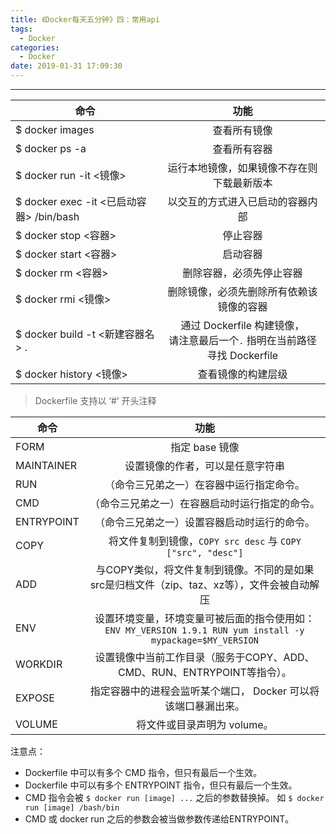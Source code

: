 ```yaml
---
title: 《Docker每天五分钟》四：常用api
tags:
  - Docker
categories:
  - Docker
date: 2019-01-31 17:09:30
---
```


<hr>


|	命令   |		功能      |
|----------|:------------:|
| $ docker images |  查看所有镜像 |
| $ docker ps -a | 查看所有容器   |
| $ docker run -it <镜像> | 运行本地镜像，如果镜像不存在则下载最新版本  |
| $ docker exec -it <已启动容器> /bin/bash | 以交互的方式进入已启动的容器内部  |
| $ docker stop <容器> | 停止容器  |
| $ docker start <容器> | 启动容器  |
| $ docker rm <容器> | 删除容器，必须先停止容器 |
| $ docker rmi <镜像> | 删除镜像，必须先删除所有依赖该镜像的容器 |
| $ docker build -t <新建容器名> . | 通过 Dockerfile 构建镜像，<br>请注意最后一个`.` 指明在当前路径寻找 Dockerfile |
| $ docker history <镜像> | 查看镜像的构建层级 |



> Dockerfile 支持以 ‘#’ 开头注释

<!--more--> 

|	命令   |		功能      |
|----------|:------------:|
| FORM | 指定 base 镜像 |
| MAINTAINER | 设置镜像的作者，可以是任意字符串 |
| RUN | （命令三兄弟之一）在容器中运行指定命令。 |
| CMD | （命令三兄弟之一）在容器启动时运行指定的命令。 |
| ENTRYPOINT | （命令三兄弟之一）设置容器启动时运行的命令。 |
| COPY | 将文件复制到镜像，`COPY src desc` 与 `COPY ["src", "desc"]` |
| ADD | 与COPY类似，将文件复制到镜像。不同的是如果src是归档文件（zip、taz、xz等），文件会被自动解压 |
| ENV | 设置环境变量，环境变量可被后面的指令使用如： <br> `ENV MY_VERSION 1.9.1 RUN yum install -y mypackage=$MY_VERSION` |
| WORKDIR | 设置镜像中当前工作目录（服务于COPY、ADD、CMD、RUN、ENTRYPOINT等指令）。 |
| EXPOSE | 指定容器中的进程会监听某个端口， Docker 可以将该端口暴漏出来。 |
| VOLUME | 将文件或目录声明为 volume。 |

注意点：
- Dockerfile 中可以有多个 CMD 指令，但只有最后一个生效。
- Dockerfile 中可以有多个 ENTRYPOINT 指令，但只有最后一个生效。
- CMD 指令会被 `$ docker run [image] ...` 之后的参数替换掉。 如  `$ docker run [image] /bash/bin`
- CMD 或 docker run 之后的参数会被当做参数传递给ENTRYPOINT。

